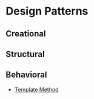 # Design Patterns

## Creational

## Structural

## Behavioral
* [Template Method](src/com/srutkowski/templatemethod)
